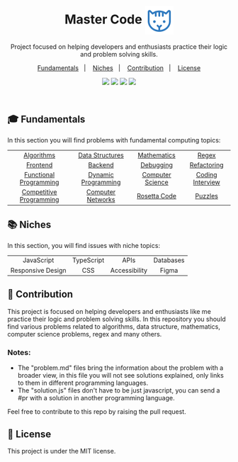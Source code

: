 <h1 align="center"> Master Code <img align="center" src="./.github/cat.svg"/></h1>

<p align="center">
Project focused on helping developers and enthusiasts practice their logic and problem solving skills.
</p>

<p align="center">
  <a href="#-Fundamentals">Fundamentals</a>&nbsp;&nbsp;&nbsp;|&nbsp;&nbsp;&nbsp;
  <a href="#-Niches">Niches</a>&nbsp;&nbsp;&nbsp;|&nbsp;&nbsp;&nbsp;
  <a href="#-Contribution">Contribution</a>&nbsp;&nbsp;&nbsp;|&nbsp;&nbsp;&nbsp;
  <a href="#memo-license">License</a>
</p>

<p align="center">
  <a name="stars"><img src="https://img.shields.io/github/stars/wesleydamasceno/coding-problems?style=for-the-badge"></a>
	<a name="languages"><img src="https://img.shields.io/github/languages/count/wesleydamasceno/coding-problems?style=for-the-badge"></a>
	<a name="contributions"><img src="https://img.shields.io/github/contributors/wesleydamasceno/coding-problems?logoColor=green&style=for-the-badge"></a>
	<a name="license"><img src="https://img.shields.io/github/license/wesleydamasceno/coding-problems?style=for-the-badge"></a>
</p>

<br>

## 🎓 Fundamentals

In this section you will find problems with fundamental computing topics:

<table align="center">
  <tbody>
    <tr>
      <td align="center"><a href="./contents/algorithms/home.md">Algorithms</a></td>
      <td align="center"><a href="./contents/data-structures/home.md">Data Structures</a></td>
      <td align="center"><a href="./contents/mathematics/home.md">Mathematics</a></td>
      <td align="center"><a href="./contents/regex/home.md">Regex</a></td>
    </tr>
    <tr>
      <td align="center"><a href="./contents/frontend/home.md">Frontend</a></td>
      <td align="center"><a href="./contents/backend/home.md">Backend</a></td>
      <td align="center"><a href="./contents/debugging/home.md">Debugging</a></td>
      <td align="center"><a href="./contents/refactoring/home.md">Refactoring</a></td>
    </tr>
    <tr>
      <td align="center"><a href="./contents/functional-programming/home.md">Functional Programming</a></td>
      <td align="center"><a href="./contents/dynamic-programming/home.md">Dynamic Programming</a></td>
      <td align="center"><a href="./contents/computer-science/home.md">Computer Science</a></td>
      <td align="center"><a href="./contents/coding-interview/home.md">Coding Interview</a></td>
    </tr>
    <tr>
      <td align="center"><a href="./contents/competitive-programming/home.md">Competitive Programming</a></td>
      <td align="center"><a href="./contents/computer-networks/home.md">Computer Networks</a></td>
      <td align="center"><a href="./contents/rosetta-code/home.md">Rosetta Code</a></td>
      <td align="center"><a href="./contents/puzzles/home.md">Puzzles</a></td>
    </tr>
  </tbody>
</table>

## 📚 Niches

In this section, you will find issues with niche topics:

<table align="center">
  <tbody>
    <tr>
      <td align="center">JavaScript</td>
      <td align="center">TypeScript</td>
      <td align="center">APIs</td>
      <td align="center">Databases</td>
    </tr>
    <tr>
      <td align="center">Responsive Design</td>
      <td align="center">CSS</td>
      <td align="center">Accessibility</td>
      <td align="center">Figma</td>
    </tr>
  </tbody>
</table>

## 🤯 Contribution

<p>
This project is focused on helping developers and enthusiasts like me practice their logic and problem solving skills. In this repository you should find various problems related to algorithms, data structure, mathematics, computer science problems, regex and many others.
</p>

### Notes:

- The "problem.md" files bring the information about the problem with a broader view, in this file you will not see solutions explained, only links to them in different programming languages.
- The "solution.js" files don't have to be just javascript, you can send a #pr with a solution in another programming language.

Feel free to contribute to this repo by raising the pull request.

## :memo: License

This project is under the MIT license.